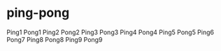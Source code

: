 # ping-pong
Ping1
Pong1
Ping2
Pong2
Ping3
Pong3
Ping4
Pong4
Ping5
Pong5
Ping6
Pong7
Ping8
Pong8
Ping9
Pong9
